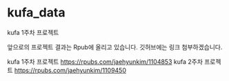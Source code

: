 # kufa_data
kufa 1주차 프로젝트

앞으로의 프로젝트 결과는 Rpub에 올리고 있습니다.
깃허브에는 링크 첨부하겠습니다.

kufa 1주차 프로젝트
https://rpubs.com/jaehyunkim/1104853
kufa 2주차 프로젝트
https://rpubs.com/jaehyunkim/1109450
